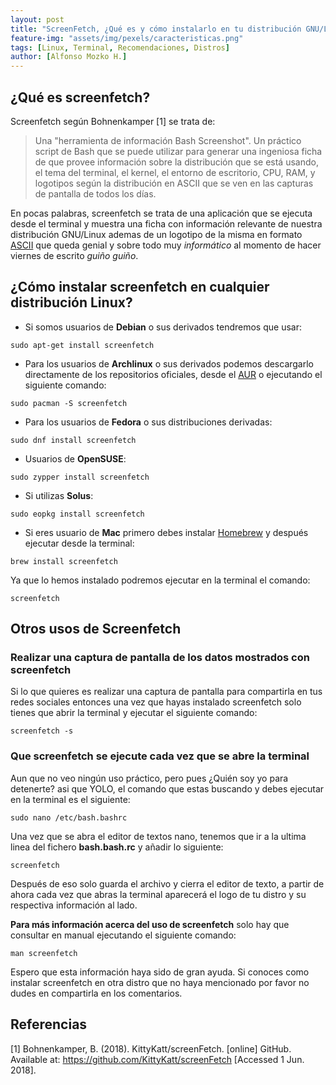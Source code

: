 ```yaml
---
layout: post
title: "ScreenFetch, ¿Qué es y cómo instalarlo en tu distribución GNU/Linux?"
feature-img: "assets/img/pexels/caracteristicas.png"
tags: [Linux, Terminal, Recomendaciones, Distros]
author: [Alfonso Mozko H.]
---
```

## ¿Qué es screenfetch?
Screenfetch según Bohnenkamper [1] se trata de:
>  Una "herramienta de información Bash Screenshot". Un práctico script de Bash que se puede utilizar para generar una ingeniosa ficha de que provee información sobre la distribución que se está usando, el tema del terminal, el kernel, el entorno de escritorio, CPU, RAM, y logotipos según la distribución en ASCII que se ven en las capturas de pantalla de todos los días.

En pocas palabras, screenfetch se trata de una aplicación que se ejecuta desde el terminal y muestra una ficha con información relevante de nuestra distribución GNU/Linux ademas de un logotipo de la misma en formato [ASCII](https://es.wikipedia.org/wiki/ASCII) que queda genial y sobre todo muy *informático* al momento de hacer viernes de escrito *guiño guiño*.

## ¿Cómo instalar screenfetch en cualquier distribución Linux?

* Si somos usuarios de **Debian** o sus derivados tendremos que usar:

`sudo apt-get install screenfetch`

* Para los usuarios de **Archlinux** o sus derivados podemos descargarlo directamente de los repositorios oficiales, desde el [AUR](https://aur.archlinux.org/packages/screenfetch-git) o ejecutando el siguiente comando:

`sudo pacman -S screenfetch`

* Para los usuarios de **Fedora** o sus distribuciones derivadas:

`sudo dnf install screenfetch`

* Usuarios de **OpenSUSE**:

`sudo zypper install screenfetch`

* Si utilizas **Solus**:

`sudo eopkg install screenfetch`

* Si eres usuario de **Mac** primero debes instalar [Homebrew](https://brew.sh/) y después ejecutar desde la terminal:

`brew install screenfetch`


Ya que lo hemos instalado podremos ejecutar en la terminal el comando:

`screenfetch`

## Otros usos de Screenfetch

### Realizar una captura de pantalla de los datos mostrados con screenfetch
Si lo que quieres es realizar una captura de pantalla para compartirla en tus redes sociales entonces una vez que hayas instalado screenfetch solo tienes que abrir la terminal y ejecutar el siguiente comando:

`screenfetch -s`


### Que screenfetch se ejecute cada vez que se abre la terminal
Aun que no veo ningún uso práctico, pero pues ¿Quién soy yo para detenerte? asi que YOLO, el comando que estas buscando y debes ejecutar en la terminal es el siguiente:

`sudo nano /etc/bash.bashrc`

Una vez que se abra el editor de textos nano, tenemos que ir a la ultima linea del fichero **bash.bash.rc** y añadir lo siguiente:

`screenfetch`

Después de eso solo guarda el archivo y cierra el editor de texto, a partir de ahora cada vez que abras la terminal aparecerá el logo de tu distro y su respectiva información al lado.

**Para más información acerca del uso de screenfetch** solo hay que consultar en manual ejecutando el siguiente comando:

`man screenfetch`

Espero que esta información haya sido de gran ayuda.
Si conoces como instalar screenfetch en otra distro que no haya mencionado por favor no dudes en compartirla en los comentarios.

## Referencias 
[1] Bohnenkamper, B. (2018). KittyKatt/screenFetch. [online] GitHub. Available at: https://github.com/KittyKatt/screenFetch [Accessed 1 Jun. 2018].


